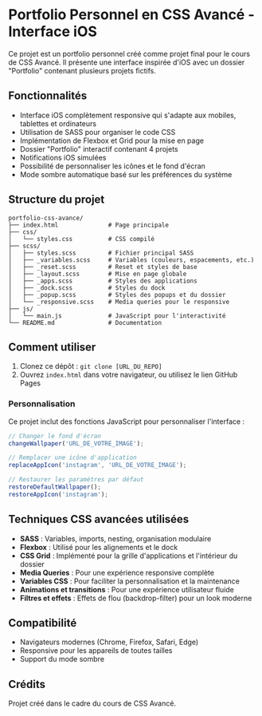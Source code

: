 # Portfolio Personnel en CSS Avancé - Interface iOS

Ce projet est un portfolio personnel créé comme projet final pour le cours de CSS Avancé. Il présente une interface inspirée d'iOS avec un dossier "Portfolio" contenant plusieurs projets fictifs.

## Fonctionnalités

- Interface iOS complètement responsive qui s'adapte aux mobiles, tablettes et ordinateurs
- Utilisation de SASS pour organiser le code CSS
- Implémentation de Flexbox et Grid pour la mise en page
- Dossier "Portfolio" interactif contenant 4 projets
- Notifications iOS simulées
- Possibilité de personnaliser les icônes et le fond d'écran
- Mode sombre automatique basé sur les préférences du système

## Structure du projet

```
portfolio-css-avance/
├── index.html              # Page principale
├── css/
│   └── styles.css          # CSS compilé
├── scss/
│   ├── styles.scss         # Fichier principal SASS
│   ├── _variables.scss     # Variables (couleurs, espacements, etc.)
│   ├── _reset.scss         # Reset et styles de base
│   ├── _layout.scss        # Mise en page globale
│   ├── _apps.scss          # Styles des applications
│   ├── _dock.scss          # Styles du dock
│   ├── _popup.scss         # Styles des popups et du dossier
│   └── _responsive.scss    # Media queries pour le responsive
├── js/
│   └── main.js             # JavaScript pour l'interactivité
└── README.md               # Documentation
```

## Comment utiliser

1. Clonez ce dépôt : `git clone [URL_DU_REPO]`
2. Ouvrez `index.html` dans votre navigateur, ou utilisez le lien GitHub Pages

### Personnalisation

Ce projet inclut des fonctions JavaScript pour personnaliser l'interface :

```javascript
// Changer le fond d'écran
changeWallpaper('URL_DE_VOTRE_IMAGE');

// Remplacer une icône d'application
replaceAppIcon('instagram', 'URL_DE_VOTRE_IMAGE');

// Restaurer les paramètres par défaut
restoreDefaultWallpaper();
restoreAppIcon('instagram');
```

## Techniques CSS avancées utilisées

- **SASS** : Variables, imports, nesting, organisation modulaire
- **Flexbox** : Utilisé pour les alignements et le dock
- **CSS Grid** : Implémenté pour la grille d'applications et l'intérieur du dossier
- **Media Queries** : Pour une expérience responsive complète
- **Variables CSS** : Pour faciliter la personnalisation et la maintenance
- **Animations et transitions** : Pour une expérience utilisateur fluide
- **Filtres et effets** : Effets de flou (backdrop-filter) pour un look moderne

## Compatibilité

- Navigateurs modernes (Chrome, Firefox, Safari, Edge)
- Responsive pour les appareils de toutes tailles
- Support du mode sombre

## Crédits

Projet créé dans le cadre du cours de CSS Avancé.